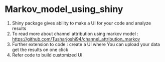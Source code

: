 # Markov_model_using_shiny

1) Shiny package gives ability to make a UI for your code and analyze results 
2) To read more about channel attribution using markov model : https://github.com/Tusharjoshi94/channel_attribution_markov 
3) Further extension to code : create a UI where You can upload your data get the results on one click
4) Refer code to build customized UI
